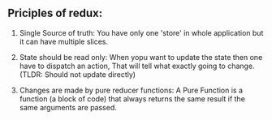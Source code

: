 ## Priciples of redux:

1. Single Source of truth: You have only one 'store' in whole application but it can have multiple slices.

2. State should be read only: When yopu want to update the state then one have to dispatch an action, That will tell what exactly going to change.(TLDR: Should not update directly)

3. Changes are made by pure reducer functions: A Pure Function is a function (a block of code) that always returns the same result if the same arguments are passed.

